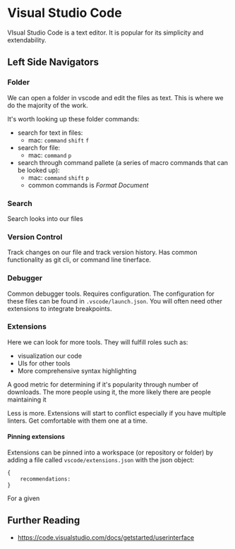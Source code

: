 # Visual Studio Code

VIsual Studio Code is a text editor. It is popular for its simplicity and extendability.

## Left Side Navigators
### Folder
We can open a folder in vscode and edit the files as text. This is where we do the majority of the work.

It's worth looking up these folder commands:
 - search for text in files:
    - mac: `command` `shift` `f`
 - search for file:
    - mac: `command` `p`
 - search through command pallete (a series of macro commands that can be looked up):
    - mac: `command` `shift` `p`
    - common commands is _Format Document_


### Search
Search looks into our files

### Version Control
Track changes on our file and track version history. Has common functionality as git cli, or command line tinerface.

### Debugger
Common debugger tools. Requires configuration. The configuration for these files can be found in `.vscode/launch.json`. You will often need other extensions to integrate breakpoints.

### Extensions
Here we can look for more tools. They will fulfill roles such as:
 - visualization our code
 - UIs for other tools
 - More comprehensive syntax highlighting

A good metric for determining if it's popularity through number of downloads. The more people using it, the more likely there are people maintaining it

Less is more. Extensions will start to conflict especially if you have multiple linters. Get comfortable with them one at a time.

#### Pinning extensions
Extensions can be pinned into a workspace (or repository or folder) by adding a file called `vscode/extensions.json` with the json object:
```
{
	recommendations:
}
```

For a given

## Further Reading
 - https://code.visualstudio.com/docs/getstarted/userinterface
